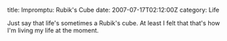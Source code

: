 title: Impromptu: Rubik's Cube
date: 2007-07-17T02:12:00Z
category: Life

Just say that life's sometimes a Rubik's cube. At least I felt that that's how I'm living my life at the moment.
